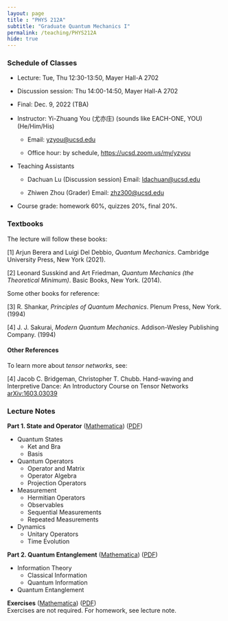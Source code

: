 ```yaml
---
layout: page 
title : "PHYS 212A"
subtitle: "Graduate Quantum Mechanics I"
permalink: /teaching/PHYS212A
hide: true
---
```


### Schedule of Classes

* Lecture: Tue, Thu 12:30-13:50, Mayer Hall-A 2702

* Discussion session: Thu 14:00-14:50, Mayer Hall-A 2702

* Final: Dec. 9, 2022 (TBA)

* Instructor: Yi-Zhuang You (尤亦庄) (sounds like EACH-ONE, YOU) (He/Him/His)

  * Email: <yzyou@ucsd.edu>

  * Office hour: by schedule, <https://ucsd.zoom.us/my/yzyou>

* Teaching Assistants
 
  * Dachuan Lu  (Discussion session) Email: <ldachuan@ucsd.edu>

  * Zhiwen Zhou (Grader) Email: <zhz300@ucsd.edu>

* Course grade: homework 60%, quizzes 20%, final 20%.


### Textbooks

The lecture will follow these books:

[1] Arjun Berera and Luigi Del Debbio, *Quantum Mechanics*. Cambridge University Press, New York (2021).

[2] Leonard Susskind and Art Friedman, *Quantum Mechanics (the Theoretical Minimum)*. Basic Books, New York. (2014).

Some other books for reference:

[3] R. Shankar, *Principles of Quantum Mechanics*. Plenum Press, New York. (1994)

[4] J. J. Sakurai, *Modern Quantum Mechanics*. Addison-Wesley Publishing Company. (1994)

#### Other References

To learn more about *tensor networks*, see:

[4] Jacob C. Bridgeman, Christopher T. Chubb. Hand-waving and Interpretive Dance: An Introductory Course on Tensor Networks [arXiv:1603.03039](https://arxiv.org/abs/1603.03039)


### Lecture Notes

**Part 1. State and Operator** ([Mathematica](/teaching/PHYS212A/StateAndOperator.nb)) ([PDF](/teaching/PHYS212A/StateAndOperator.pdf))  
* Quantum States
  * Ket and Bra
  * Basis
* Quantum Operators
  * Operator and Matrix
  * Operator Algebra
  * Projection Operators
* Measurement
  * Hermitian Operators
  * Observables
  * Sequential Measurements
  * Repeated Measurements
* Dynamics
  * Unitary Operators
  * Time Evolution

**Part 2. Quantum Entanglement** ([Mathematica](/teaching/PHYS212A/QuantumEntanglement.nb)) ([PDF](/teaching/PHYS212A/QuantumEntanglement.pdf))  
* Information Theory
  * Classical Information
  * Quantum Information
* Quantum Entanglement


**Exercises** ([Mathematica](/teaching/PHYS212A/Exercises.nb)) ([PDF](/teaching/PHYS212A/Exercises.pdf))  
Exercises are not required. For homework, see lecture note.
